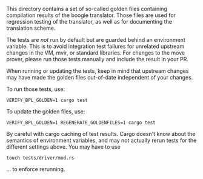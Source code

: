 This directory contains a set of so-called golden files containing compilation results
of the boogie translator. Those files are used for regression testing of the translator,
as well as for documenting the translation scheme.

The tests are *not* run by default but are guarded behind an environment variable. This is to
avoid integration test failures for unrelated upstream changes in the VM, mvir, or standard
libraries. For changes to the move prover, please run those tests manually and include the
result in your PR.

When running or updating the tests, keep in mind that upstream changes may have made the
golden files out-of-date independent of your changes.

To run those tests, use:

```shell script
VERIFY_BPL_GOLDEN=1 cargo test
```

To update the golden files, use:

```shell script
VERIFY_BPL_GOLDEN=1 REGENERATE_GOLDENFILES=1 cargo test
```

By careful with cargo caching of test results. Cargo doesn't know about the semantics of environment
variables, and may not actually rerun tests for the different settings above. You may have to use

```shell script
touch tests/driver/mod.rs
```

... to enforce rerunning.

